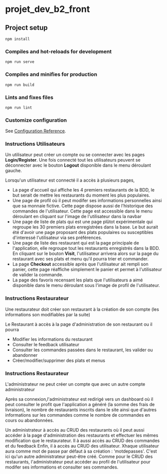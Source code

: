 # projet_dev_b2_front

## Project setup
```
npm install
```

### Compiles and hot-reloads for development
```
npm run serve
```

### Compiles and minifies for production
```
npm run build
```

### Lints and fixes files
```
npm run lint
```

### Customize configuration
See [Configuration Reference](https://cli.vuejs.org/config/).


### Instructions Utilisateurs
Un utilisateur peut créer un compte ou se connecter avec les pages **Login/Register**.
Une fois connecté tout les utilisateurs peuvent se déconnecter avec le bouton **Logout** disponible dans le menu déroulant gauche.

Lorsqu'un utilisateur est connecté il a accès à plusieurs pages,
* La page d'accueil qui affiche les 4 premiers restaurants de la BDD, le but serait de mettre les restaurants du moment les plus populaires.
* Une page de profil où il peut modifer ses informations personnelles ainsi que sa monnaie fictive. Cette page dispose aussi de l'historique des commandes de l'utilisateur. Cette page est accessible dans le menu déroulant en cliquant sur l'image de l'utilisateur dans la navbar
* Une page de liste de plats qui est une page plûtot expérimentale qui regroupe les 30 premiers plats enregistrées dans la base. Le but aurait été d'avoir une page proposant des plats populaires ou susceptibles d'interessé l'utilisateur via ses préférences.
* Une page de liste des restaurant qui est la page principale de l'application, elle regroupe tout les restaurants enregistrés dans la BDD. En cliquant sur le bouton **Visit**, l'utilisateur arrivera alors sur la page du restaurant avec ses plats et menu qu'il pourra trier et commander.
* La page **Checkout** accessible après que l'utilisateur ait rempli son panier, cette page réaffiche simplement le panier et permet à l'utilisateur de valider la commande.
* La page des favoris recensant les plats que l'utilisateurs a aimé disponible dans le menu déroulant sous l'image de profil de l'utilisateur.

### Instructions Restaurateur

Une restaurateur doit créer son restaurant à la création de son compte (les informations son modifiables par la suite)

Le Restaurant à accès à la page d'administration de son restaurant ou il pourra
* Modifier les informations du restaurant
* Consulter le feedback utilisateur
* Consulter les commandes passées dans le restaurant, les valider ou abandonner
* Créer/modifier/supprimer des plats et menus

### Instructions Restaurateur

L'administrateur ne peut créer un compte que avec un autre compte administrateur

Après sa connexion,l'administrateur est redirigé vers un dashboard où il peut consulter le profit que l'application a généré (la somme des frais de livraison), le nombre de restaurants inscrits dans le site ainsi que d'autres informations sur les commandes comme le nombre de commandes en cours ou abandonnées.

Un administrateur à accès au CRUD des restaurants où il peut aussi accéder à la page d'administration des restaurants et effectuer les mêmes modification que le restaurateur.
Il à aussi accès au CRUD des commandes et du feedback
Enfin, il à accès au CRUD des utilisateur. Xhaque utilisateur aura comme mot de passe par défaut à sa création : 'motdepasses'.
C'est ici qu'un autre administrateur peut-être créé.
Comme pour le CRUD des restaurants, l'administrateur peut accéder au profil de l'utilisateur pour modifer ses informations et consulter ses commandes.
